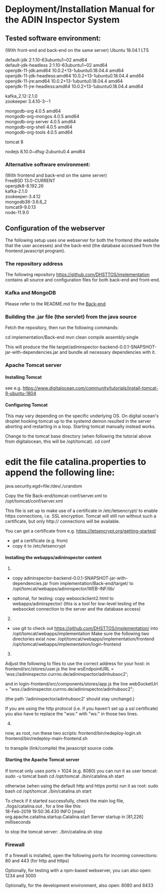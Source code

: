# Deployment/Installation Manual for the ADIN Inspector System

## Tested software environment:
(With front-end and back-end on the same server)
Ubuntu 18.04.1 LTS

default-jdk 2:1.10-63ubuntu1\~02 amd64  
default-jdk-headless 2:1.10-63ubuntu1\~02 amd64  
openjdk-11-jdk:amd64 10.0.2+13-1ubuntu0.18.04.4 amd64  
openjdk-11-jdk-headless:amd64     10.0.2+13-1ubuntu0.18.04.4 amd64  
openjdk-11-jre:amd64 10.0.2+13-1ubuntu0.18.04.4 amd64  
openjdk-11-jre-headless:amd64 10.0.2+13-1ubuntu0.18.04.4 amd64  
  
kafka_2.12-2.1.0   
zookeeper 3.4.10-3--1  
  
mongodb-org 4.0.5 amd64  
mongodb-org-mongos 4.0.5 amd64  
mongodb-org-server 4.0.5 amd64  
mongodb-org-shell 4.0.5 amd64  
mongodb-org-tools 4.0.5 amd64  
  
tomcat 8
  
nodejs 8.10.0~dfsg-2ubuntu0.4 amd64  
  
  
### Alternative software environment:
(With frontend and back-end on the same server)  
FreeBSD 13.0-CURRENT  
openjdk8-8.192.26  
kafka-2.1.0  
zookeeper-3.4.12  
mongodb36-3.6.6_2  
tomcat9-9.0.13  
node-11.9.0  


## Configuration of the webserver
The following setup uses one webserver for both the frontend (the website that the user accesses) and the back-end (the database accessed from the frontend javascript program).


### The repository address
The following repository 
https://github.com/DHSTTOS/implementation
contains all source and configuration files for both back-end and front-end.


### Kafka and MongoDB
Please refer to the README.md for the [Back-end](https://github.com/DHSTTOS/implementation/tree/master/Back-end)


### Building the .jar file (the servlet) from the java source

Fetch the repository, then run the following commands:

   cd implementation/Back-end
   mvn clean compile assembly:single

This will produce the file target/adininspector-backend-0.0.1-SNAPSHOT-jar-with-dependencies.jar and bundle all necessary dependencies with it.


### Apache Tomcat server
#### Installing Tomcat
see e.g.
 https://www.digitalocean.com/community/tutorials/install-tomcat-9-ubuntu-1804

#### Configuring Tomcat
This may vary depending on the specific underlying OS.
On digital ocean's droplet hooking tomcat up to the systemd demon resulted in the server aborting and restarting in a loop.
Starting tomcat manually instead works.


Change to the tomcat base directory (when following the tutorial above from digitalocean, this will be /opt/tomcat).
   cd conf
   # edit the file catalina.properties to append the following line:
   java.security.egd=file:/dev/./urandom


Copy the file Back-end/tomcat-conf/server.xml
to /opt/tomcat/conf/server.xml

This file is set up to make use of a certificate in /etc/letsencrypt/ to enable https connections, i.e. SSL encryption.
Tomcat will still run without such a certificate, but only http:// connections will be available.


You can get a certificate from e.g.
https://letsencrypt.org/getting-started/

- get a certificate (e.g. from)
- copy it to /etc/letsencrypt

#### Installing the webapps/adininspector content

1)
- copy adininspector-backend-0.0.1-SNAPSHOT-jar-with-dependencies.jar
  from implementation/Back-end/target/
  to /opt/tomcat/webapps/adininspector/WEB-INF/lib/

- optional, for testing: copy websockclient2.html to webapps/adininspector/
  (this is a tool for low-level testing of the websocket connection to the server and the database access)

2)
- use git to check out
   https://github.com/DHSTTOS/implementation/
   into /opt/tomcat/webapps/implementation
Make sure the following two directories exist now:
   /opt/tomcat/webapps/implementation/frontend
   /opt/tomcat/webapps/implementation/login-frontend

3)
Adjust the following to files to use the correct address for your host:
in frontend/src/stores/user.js
the line
    wsEndpointURL =
     'wss://adininspector.currno.de/adininspector/adinhubsoc2';

and in login-frontend/src/components/stores/app.js
the line
   webSocketUrl = "wss://adininspector.currno.de/adininspector/adinhubsoc2";


(the path '/adininspector/adinhubsoc2' should stay unchangd.)


If you are using the http protocol (i.e. if you haven't set up a ssl certificate) you also have to replace the "wss:" with "ws:" in those two lines.


4)
now, as root, run these two scripts:
   frontend/bin/redeploy-login.sh
   frontend/bin/redeploy-main-frontend.sh

to transpile (link/compile) the javascript source code.


#### Starting the Apache Tomcat server
If tomcat only uses ports > 1024 (e.g. 8080) you can run it as user tomcat:
    sudo -u tomcat bash
    cd /opt/tomcat
    ./bin/catalina.sh start

otherwise (when using the default http and https ports) run it as root:
    sudo bash
    cd /opt/tomcat
    ./bin/catalina.sh start


To check if it started successfully, check the main log file, ./logs/catalina.out , for a line like this:  
    18-Feb-2019 19:50:36.430 INFO [main] org.apache.catalina.startup.Catalina.start Server startup in [81,226] milliseconds


to stop the tomcat server:
    ./bin/catalina.sh stop


### Firewall
If a firewall is installed, open the following ports for incoming connections:
80 and 443 (for http and https)

Optionally, for testing with a npm-based webserver, you can also open:
1234 and 3000

Optionally, for the development environment, also open:
8080 and 8433


